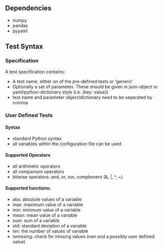 ## Dependencies
- numpy
- pandas
- pyyaml

## Test Syntax

### Specification
A test specification contains:
- A test name, either on of the pre-defined tests or 'generic'
- Optionally a set of parametes. These should be given in
  json-object or yaml/python-dictionary style (i.e. {key: value})
- test name and parameter object/dictionary need to be seperated by comma

### User Defined Tests
#### Syntax
- standard Python syntax
- all variables within the configuration file can be used
#### Supported Operators
- all arithmetic operators
- all comparison operators
- bitwise operators: and, or, xor, complement (&, |, ^, ~)
#### Supported functions:
- abs: absolute values of a variable
- max: maximum value of a variable
- min: minimum value of a variable
- mean: mean value of a variable
- sum: sum of a variable
- std: standard deviation of a variable
- len: the number of values of variable
- ismissing: check for missing values (nan and a possibly user defined value)
